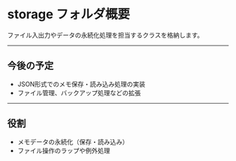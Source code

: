 # storage フォルダ概要

ファイル入出力やデータの永続化処理を担当するクラスを格納します。

---

## 今後の予定

- JSON形式でのメモ保存・読み込み処理の実装
- ファイル管理、バックアップ処理などの拡張

---

## 役割

- メモデータの永続化（保存・読み込み）
- ファイル操作のラップや例外処理
